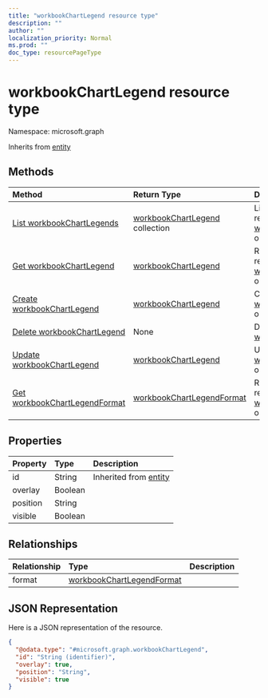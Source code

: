```yaml
---
title: "workbookChartLegend resource type"
description: ""
author: ""
localization_priority: Normal
ms.prod: ""
doc_type: resourcePageType
---
```


# workbookChartLegend resource type


Namespace: microsoft.graph




Inherits from [entity](../resources/entity.md)

## Methods
|Method|Return Type|Description|
|:---|:---|:---|
|[List workbookChartLegends](../api/workbookchartlegend-list.md)|[workbookChartLegend](../resources/workbookchartlegend.md) collection|List properties and relationships of the [workbookChartLegend](../resources/workbookchartlegend.md) objects.|
|[Get workbookChartLegend](../api/workbookchartlegend-get.md)|[workbookChartLegend](../resources/workbookchartlegend.md)|Read properties and relationships of the [workbookChartLegend](../resources/workbookchartlegend.md) object.|
|[Create workbookChartLegend](../api/workbookchartlegend-create.md)|[workbookChartLegend](../resources/workbookchartlegend.md)|Create a new [workbookChartLegend](../resources/workbookchartlegend.md) object.|
|[Delete workbookChartLegend](../api/workbookchartlegend-delete.md)|None|Deletes a [workbookChartLegend](../resources/workbookchartlegend.md).|
|[Update workbookChartLegend](../api/workbookchartlegend-update.md)|[workbookChartLegend](../resources/workbookchartlegend.md)|Update the properties of a [workbookChartLegend](../resources/workbookchartlegend.md) object.|
|[Get workbookChartLegendFormat](../api/workbookchartlegendformat-get.md)|[workbookChartLegendFormat](../resources/workbookchartlegendformat.md)|Read properties and relationships of the [workbookChartLegendFormat](../resources/workbookchartlegendformat.md) object.|

## Properties
|Property|Type|Description|
|:---|:---|:---|
|id|String| Inherited from [entity](../resources/entity.md)|
|overlay|Boolean||
|position|String||
|visible|Boolean||

## Relationships
|Relationship|Type|Description|
|:---|:---|:---|
|format|[workbookChartLegendFormat](../resources/workbookchartlegendformat.md)||

## JSON Representation
Here is a JSON representation of the resource.
<!-- {
  "blockType": "resource",
  "keyProperty": "id",
  "@odata.type": "microsoft.graph.workbookChartLegend",
  "baseType": "microsoft.graph.entity",
  "openType": false
}
-->
``` json
{
  "@odata.type": "#microsoft.graph.workbookChartLegend",
  "id": "String (identifier)",
  "overlay": true,
  "position": "String",
  "visible": true
}
```


